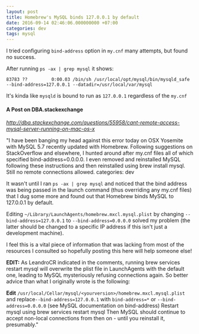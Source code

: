 ```yaml
---
layout: post
title: Homebrew's MySQL binds 127.0.0.1 by default
date: 2016-09-14 02:46:06.000000000 +07:00
categories: dev
tags: mysql
---
```

I tried configuring `bind-address` option in `my.cnf` many attempts, but found no success.

After running `ps -ax | grep mysql` it shows:
```
83783 ??         0:00.03 /bin/sh /usr/local/opt/mysql/bin/mysqld_safe --bind-address=127.0.0.1 --datadir=/usr/local/var/mysql
```

It's kinda like `mysqld` is bound to run as `127.0.0.1` regardless of the `my.cnf`

#### A Post on DBA.stackexchange

*http://dba.stackexchange.com/questions/55958/cant-remote-access-mysql-server-running-on-mac-os-x*

"I have been banging my head against this error today on OSX Yosemite with MySQL 5.7 recently updated with Homebrew. Following suggestions on StackOverflow and elsewhere, I hunted around after my.cnf files all of which specified bind-address=0.0.0.0. I even removed and reinstalled MySQL following these instructions and then reinstalled using brew install mysql. Still no remote connections allowed.
categories: dev

It wasn't until I ran `ps -ax | grep mysql` and noticed that the bind address was being passed in the launch command (thus overriding any my.cnf files) that I dug some more and found out that Homebrew binds MySQL to 127.0.0.1 by default.

Editing `~/Library/LaunchAgents/homebrew.mxcl.mysql.plist` by changing `--bind-address=127.0.0.1` to `--bind-address=0.0.0.0` solved my problem (the latter should be changed to a specific IP address if this isn't just a development machine).

I feel this is a vital piece of information that was lacking from most of the resources I consulted so hopefully posting this here will help someone else!

**EDIT:** As LeandroCR indicated in the comments, running brew services restart mysql will overwrite the plist file in LaunchAgents with the default one, leading to MySQL mysteriously refusing connections again. So better advice than what I originally wrote is the following:

**Edit** `/usr/local/Cellar/mysql/<yourversion>/homebrew.mxcl.mysql.plist` and replace`--bind-address=127.0.0.1` with `bind-address=*` or `--bind-address=0.0.0.0` (see MySQL documentation on bind-address)
Restart mysql using brew services restart mysql
Then MySQL should continue to accept non-local connections from then on - until you reinstall it, presumably."